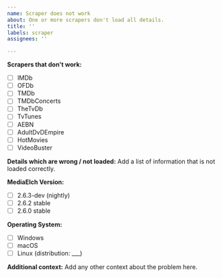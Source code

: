 ```yaml
---
name: Scraper does not work
about: One or more scrapers don't load all details.
title: ''
labels: scraper
assignees: ''

---
```


**Scrapers that don't work:**

 - [ ] IMDb
 - [ ] OFDb
 - [ ] TMDb
 - [ ] TMDbConcerts
 - [ ] TheTvDb
 - [ ] TvTunes
 - [ ] AEBN
 - [ ] AdultDvDEmpire
 - [ ] HotMovies
 - [ ] VideoBuster

**Details which are wrong / not loaded:**
Add a list of information that is not loaded correctly.

**MediaElch Version:**
 - [ ] 2.6.3-dev (nightly)
 - [ ] 2.6.2 stable
 - [ ] 2.6.0 stable

**Operating System:**
 - [ ] Windows
 - [ ] macOS
 - [ ] Linux (distribution: ___)

**Additional context:**
Add any other context about the problem here.
